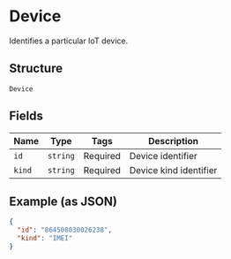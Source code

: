 
# Device

Identifies a particular IoT device.

## Structure

`Device`

## Fields

| Name | Type | Tags | Description |
|  --- | --- | --- | --- |
| `id` | `string` | Required | Device identifier |
| `kind` | `string` | Required | Device kind identifier |

## Example (as JSON)

```json
{
  "id": "864508030026238",
  "kind": "IMEI"
}
```

